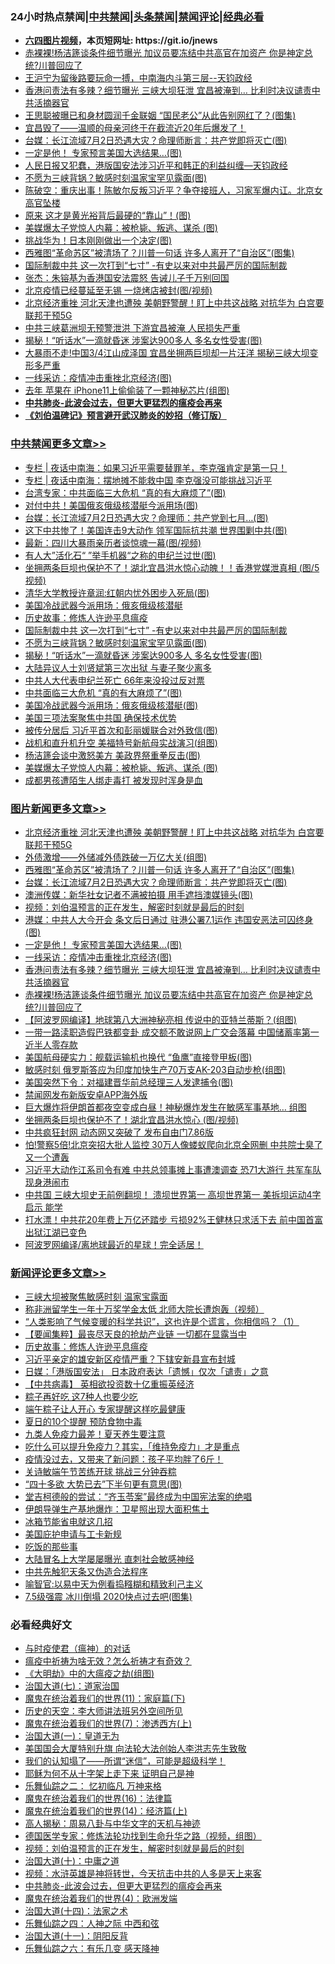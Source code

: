 <div id="tt">
<h3>24小时热点禁闻|<a href="#%E4%B8%AD%E5%85%B1%E7%A6%81%E9%97%BB%E6%9B%B4%E5%A4%9A%E6%96%87%E7%AB%A0">中共禁闻</a>|<a href="#%E5%9B%BE%E7%89%87%E6%96%B0%E9%97%BB%E6%9B%B4%E5%A4%9A%E6%96%87%E7%AB%A0">头条禁闻</a>|<a href="#%E6%96%B0%E9%97%BB%E8%AF%84%E8%AE%BA%E6%9B%B4%E5%A4%9A%E6%96%87%E7%AB%A0">禁闻评论|<a href="#%E5%BF%85%E7%9C%8B%E7%BB%8F%E5%85%B8%E5%A5%BD%E6%96%87">经典必看</a></h3>
<ul>
<li><b><a href="http://d1.bdrive.tk/64.mp4" target="_blank">六四图片视频</a>，本页短网址: https://git.io/jnews</b></li>
<li><a href="https://github.com/fqnews/bnews/blob/master/topimagenews/20200628/1351653.md">赤裸裸!杨洁篪谈条件细节曝光 加议员要冻结中共高官在加资产 你是神定总统?川普回应了</a></li>
<li><a href="https://github.com/fqnews/bnews/blob/master/cbnews/20200628/1351731.md">王沪宁为留後路要玩命一搏，中南海内斗第三层--天钧政经</a></li>
<li><a href="https://github.com/fqnews/bnews/blob/master/topimagenews/20200628/1351654.md">香港问责法有多辣？细节曝光 三峡大坝狂泄 宜昌被淹到… 比利时决议谴责中共活摘器官</a></li>
<li><a href="https://github.com/fqnews/bnews/blob/master/yule/20200628/1351742.md">王思聪被曝已和身材圆润千金联姻 “国民老公”从此告别网红了？(图集)</a></li>
<li><a href="https://github.com/fqnews/bnews/blob/master/comments/20200628/1351819.md">宜昌毁了——温顺的母亲河终于在截流近20年后爆发了！</a></li>
<li><a href="https://github.com/fqnews/bnews/blob/master/topimagenews/20200628/1351915.md">台媒：长江流域7月2日恐遇大灾？命理师断言：共产党即将灭亡(图)</a></li>
<li><a href="https://github.com/fqnews/bnews/blob/master/topimagenews/20200628/1351853.md">一定是他！ 专家预言美国大选结果…(图)</a></li>
<li><a href="https://github.com/fqnews/bnews/blob/master/cbnews/20200628/1351732.md">人民日报又犯蠢，港版国安法涉习近平和韩正的利益纠缠—天钧政经</a></li>
<li><a href="https://github.com/fqnews/bnews/blob/master/cbnews/20200628/1352017.md">不愿为三峡背锅？敏感时刻温家宝罕见露面(图)</a></li>
<li><a href="https://github.com/fqnews/bnews/blob/master/cbnews/20200628/1351825.md">陈破空：重庆出事！陈敏尔反叛习近平？争夺接班人，习家军爆内讧。北京女高官坠楼 </a></li>
<li><a href="https://github.com/fqnews/bnews/blob/master/cnnews/20200628/1351911.md">原来  这才是黄光裕背后最硬的“靠山”！(图)</a></li>
<li><a href="https://github.com/fqnews/bnews/blob/master/cbnews/20200628/1351968.md">美媒爆太子党惊人内幕：被枪毙、叛逃、谋杀 (图)</a></li>
<li><a href="https://github.com/fqnews/bnews/blob/master/cbnews/20200628/1351811.md">挑战华为！日本刚刚做出一个决定(图)</a></li>
<li><a href="https://github.com/fqnews/bnews/blob/master/topimagenews/20200628/1351963.md">西雅图“革命苏区”被清场了？川普一句话 许多人离开了“自治区”(图集)</a></li>
<li><a href="https://github.com/fqnews/bnews/blob/master/cbnews/20200628/1351956.md">国际制裁中共 这一次打到“七寸” -有史以来对中共最严厉的国际制裁</a></li>
<li><a href="https://github.com/fqnews/bnews/blob/master/baitai/20200628/1351882.md">张杰：朱镕基为香港国安法震怒 告诫儿子千万别回国</a></li>
<li><a href="https://github.com/fqnews/bnews/blob/master/cbnews/20200628/1351785.md">北京疫情已经蔓延至无锡 一烧烤店被封(图/视频)</a></li>
<li><a href="https://github.com/fqnews/bnews/blob/master/topimagenews/20200628/1352015.md">北京经济重挫 河北天津也遭殃 美朝野警醒！盯上中共这战略 对抗华为 白宫要联邦干预5G</a></li>
<li><a href="https://github.com/fqnews/bnews/blob/master/cbnews/20200628/1351933.md">中共三峡葛洲坝无预警泄洪 下游宜昌被淹 人民损失严重</a></li>
<li><a href="https://github.com/fqnews/bnews/blob/master/cbnews/20200628/1352016.md">揭秘！“听话水”一滴就昏迷 涉案达900多人 多名女性受害(图)</a></li>
<li><a href="https://github.com/fqnews/bnews/blob/master/cnnews/20200628/1351994.md">大暴雨不走!中国3/4江山成泽国 宜昌坐拥两巨坝却一片汪洋 揭秘三峡大坝变形多严重</a></li>
<li><a href="https://github.com/fqnews/bnews/blob/master/topimagenews/20200628/1351803.md">一线采访：疫情冲击重挫北京经济(图)</a></li>
<li><a href="https://github.com/fqnews/bnews/blob/master/cnnews/20200628/1351870.md">去年 苹果在 iPhone11上偷偷装了一颗神秘芯片(组图)</a></li>
<li><b><a href="https://github.com/fqnews/bnews/blob/master/comments/20200211/1275071.md" target="_blank">中共肺炎-此波会过去，但更大更猛烈的瘟疫会再来</a></b></li>
<li><b><a href="https://github.com/fqnews/bnews/blob/master/comments/20200207/1272816.md" target="_blank">《刘伯温碑记》预言避开武汉肺炎的妙招（修订版）</a></b></li>
</ul>
</div>

<div class="catlist">
<h3><a href="https://github.com/fqnews/bnews/blob/master/cbnews/" target="_blank">中共禁闻</a><span><a href="https://github.com/fqnews/bnews/blob/master/cbnews/" target="_blank" rel="nofollow">更多文章>></a></span></h3>
<ul>
<li><a href="https://github.com/fqnews/bnews/blob/master/cbnews/20200628/1352075.md" target="_blank">专栏 | 夜话中南海：如果习近平需要替罪羊，李克强肯定是第一只！</a></li>
<li><a href="https://github.com/fqnews/bnews/blob/master/cbnews/20200628/1352074.md" target="_blank">专栏 | 夜话中南海：摆地摊不能救中国    李克强没可能挑战习近平</a></li>
<li><a href="https://github.com/fqnews/bnews/blob/master/cbnews/20200628/1352068.md" target="_blank">台湾专家：中共面临三大危机 “真的有大麻烦了”(图)</a></li>
<li><a href="https://github.com/fqnews/bnews/blob/master/cbnews/20200628/1352067.md" target="_blank">对付中共！美国俄亥俄级核潜艇今派用场(图)</a></li>
<li><a href="https://github.com/fqnews/bnews/blob/master/cbnews/20200628/1352066.md" target="_blank">台媒：长江流域7月2日恐遇大灾？命理师：共产党到七月&#8230;(图)</a></li>
<li><a href="https://github.com/fqnews/bnews/blob/master/cbnews/20200628/1352065.md" target="_blank">这下中共惨了！美国连击9大动作 领军国际抗共潮 世界围剿中共(图)</a></li>
<li><a href="https://github.com/fqnews/bnews/blob/master/cbnews/20200628/1352064.md" target="_blank">最新：四川大暴雨亲历者谈惊魂一幕(图/视频)</a></li>
<li><a href="https://github.com/fqnews/bnews/blob/master/cbnews/20200628/1352063.md" target="_blank">有人大”活化石“ ”举手机器“之称的申纪兰过世(图)</a></li>
<li><a href="https://github.com/fqnews/bnews/blob/master/cbnews/20200628/1352062.md" target="_blank">坐拥两条巨坝也保护不了！湖北宜昌洪水惊心动魄！！香港党媒泄真相 (图/5视频)</a></li>
<li><a href="https://github.com/fqnews/bnews/blob/master/cbnews/20200628/1352061.md" target="_blank">清华大学教授许章润:红朝内忧外困步入死局(图)</a></li>
<li><a href="https://github.com/fqnews/bnews/blob/master/cbnews/20200628/1352053.md" target="_blank">美国冷战武器今派用场：俄亥俄级核潜艇</a></li>
<li><a href="https://github.com/fqnews/bnews/blob/master/comments/20200628/783280.md" target="_blank">历史故事：修炼人许逊平息瘟疫</a></li>
<li><a href="https://github.com/fqnews/bnews/blob/master/cbnews/20200628/1351956.md" target="_blank">国际制裁中共 这一次打到“七寸” -有史以来对中共最严厉的国际制裁</a></li>
<li><a href="https://github.com/fqnews/bnews/blob/master/cbnews/20200628/1352017.md" target="_blank">不愿为三峡背锅？敏感时刻温家宝罕见露面(图)</a></li>
<li><a href="https://github.com/fqnews/bnews/blob/master/cbnews/20200628/1352016.md" target="_blank">揭秘！“听话水”一滴就昏迷 涉案达900多人 多名女性受害(图)</a></li>
<li><a href="https://github.com/fqnews/bnews/blob/master/cbnews/20200628/1352000.md" target="_blank">大陆异议人士刘贤斌第三次出狱 与妻子聚少离多</a></li>
<li><a href="https://github.com/fqnews/bnews/blob/master/cbnews/20200628/1351999.md" target="_blank">中共人大代表申纪兰死亡 66年来没投过反对票</a></li>
<li><a href="https://github.com/fqnews/bnews/blob/master/cbnews/20200628/1351974.md" target="_blank">中共面临三大危机 “真的有大麻烦了”(图)</a></li>
<li><a href="https://github.com/fqnews/bnews/blob/master/cbnews/20200628/1351973.md" target="_blank">美国冷战武器今派用场：俄亥俄级核潜艇(图)</a></li>
<li><a href="https://github.com/fqnews/bnews/blob/master/cbnews/20200628/1351972.md" target="_blank">美国三项法案聚焦中共国 确保技术优势</a></li>
<li><a href="https://github.com/fqnews/bnews/blob/master/cbnews/20200628/1351971.md" target="_blank">被传分居后 习近平首次和彭丽媛联合对外致信(图)</a></li>
<li><a href="https://github.com/fqnews/bnews/blob/master/cbnews/20200628/1351970.md" target="_blank">战机和直升机升空 美福特号新航母实战演习(组图)</a></li>
<li><a href="https://github.com/fqnews/bnews/blob/master/cbnews/20200628/1351969.md" target="_blank">杨洁篪会谈中激怒美方 美政界祭重拳反击(图)</a></li>
<li><a href="https://github.com/fqnews/bnews/blob/master/cbnews/20200628/1351968.md" target="_blank">美媒爆太子党惊人内幕：被枪毙、叛逃、谋杀 (图)</a></li>
<li><a href="https://github.com/fqnews/bnews/blob/master/cbnews/20200628/1351967.md" target="_blank">成都男孩遭陌生人绑走毒打 被发现时浑身是血</a></li>

</ul>
</div>
<div class="catlist">
<h3><a href="https://github.com/fqnews/bnews/blob/master/topimagenews/" target="_blank">图片新闻</a><span><a href="https://github.com/fqnews/bnews/blob/master/topimagenews/" target="_blank" rel="nofollow">更多文章>></a></span></h3>
<ul>
<li><a href="https://github.com/fqnews/bnews/blob/master/topimagenews/20200628/1352015.md" target="_blank">北京经济重挫 河北天津也遭殃 美朝野警醒！盯上中共这战略 对抗华为 白宫要联邦干预5G</a></li>
<li><a href="https://github.com/fqnews/bnews/blob/master/topimagenews/20200628/1352014.md" target="_blank">外债激增——外储减外债跌破一万亿大关(组图)</a></li>
<li><a href="https://github.com/fqnews/bnews/blob/master/topimagenews/20200628/1351963.md" target="_blank">西雅图“革命苏区”被清场了？川普一句话 许多人离开了“自治区”(图集)</a></li>
<li><a href="https://github.com/fqnews/bnews/blob/master/topimagenews/20200628/1351915.md" target="_blank">台媒：长江流域7月2日恐遇大灾？命理师断言：共产党即将灭亡(图)</a></li>
<li><a href="https://github.com/fqnews/bnews/blob/master/topimagenews/20200628/1351885.md" target="_blank">澳洲传媒：新华社女记者不满被拍摄 用手遮挡澳媒镜头(图)</a></li>
<li><a href="https://github.com/fqnews/bnews/blob/master/comments/20200628/1351782.md" target="_blank">视频：刘伯温预言的正在发生，解密时刻就是最后的时刻</a></li>
<li><a href="https://github.com/fqnews/bnews/blob/master/topimagenews/20200628/1351854.md" target="_blank">港媒：中共人大今开会 条文后日通过 驻港公署7.1运作 违国安恶法可囚终身(图)</a></li>
<li><a href="https://github.com/fqnews/bnews/blob/master/topimagenews/20200628/1351853.md" target="_blank">一定是他！ 专家预言美国大选结果…(图)</a></li>
<li><a href="https://github.com/fqnews/bnews/blob/master/topimagenews/20200628/1351803.md" target="_blank">一线采访：疫情冲击重挫北京经济(图)</a></li>
<li><a href="https://github.com/fqnews/bnews/blob/master/topimagenews/20200628/1351654.md" target="_blank">香港问责法有多辣？细节曝光 三峡大坝狂泄 宜昌被淹到… 比利时决议谴责中共活摘器官</a></li>
<li><a href="https://github.com/fqnews/bnews/blob/master/topimagenews/20200628/1351653.md" target="_blank">赤裸裸!杨洁篪谈条件细节曝光 加议员要冻结中共高官在加资产 你是神定总统?川普回应了</a></li>
<li><a href="https://github.com/fqnews/bnews/blob/master/topimagenews/20200627/1351450.md" target="_blank">【阿波罗网编译】地球第八大洲神秘亮相 传说中的亚特兰蒂斯？(组图)</a></li>
<li><a href="https://github.com/fqnews/bnews/blob/master/topimagenews/20200627/1351445.md" target="_blank">一带一路渎职造假巴铁都变卦 成交额不敢说网上广交会落幕 中国储蓄率第一近半人零存款</a></li>
<li><a href="https://github.com/fqnews/bnews/blob/master/topimagenews/20200627/1351350.md" target="_blank">美国航母硬实力：舰载运输机也换代 “鱼鹰”直接登甲板(图)</a></li>
<li><a href="https://github.com/fqnews/bnews/blob/master/topimagenews/20200627/1351349.md" target="_blank">敏感时刻 俄罗斯答应为印度加快生产70万支AK-203自动步枪(组图)</a></li>
<li><a href="https://github.com/fqnews/bnews/blob/master/topimagenews/20200627/1351336.md" target="_blank">美国突然下令：对福建晋华前总经理三人发逮捕令(图)</a></li>
<li><a href="https://github.com/fqnews/bnews/blob/master/comments/20200627/783266.md" target="_blank">禁闻网发布新版安卓APP海外版</a></li>
<li><a href="https://github.com/fqnews/bnews/blob/master/topimagenews/20200627/1351169.md" target="_blank">巨大爆炸将伊朗首都夜空变成白昼！神秘爆炸发生在敏感军事基地… 组图</a></li>
<li><a href="https://github.com/fqnews/bnews/blob/master/topimagenews/20200627/1351337.md" target="_blank">坐拥两条巨坝也保护不了！湖北宜昌洪水惊心 (图/视频)</a></li>
<li><a href="https://github.com/fqnews/bnews/blob/master/topimagenews/20200626/1350975.md" target="_blank">中共疯狂封网 动态网又突破了 发布自由门7.86版</a></li>
<li><a href="https://github.com/fqnews/bnews/blob/master/topimagenews/20200626/1350970.md" target="_blank">怕!警察5倍!北京突招大批人监控 30万人像蝼蚁爬向北京全网删 中共院士臭了又一个遭轰</a></li>
<li><a href="https://github.com/fqnews/bnews/blob/master/topimagenews/20200626/1350963.md" target="_blank">习近平大动作江系司令有难 中共总领事摊上事遭澳调查 恐71大游行 共军车队现身港闹市</a></li>
<li><a href="https://github.com/fqnews/bnews/blob/master/topimagenews/20200626/1350955.md" target="_blank">中共国 三峡大坝史无前例翻坝！ 溃坝世界第一 高坝世界第一 美拆坝运动4字启示 能学</a></li>
<li><a href="https://github.com/fqnews/bnews/blob/master/topimagenews/20200626/1350828.md" target="_blank">打水漂！中共花20年费上万亿还踏步 亏损92%王健林只求活下去 前中国首富出狱江湖已变色</a></li>
<li><a href="https://github.com/fqnews/bnews/blob/master/topimagenews/20200626/1350827.md" target="_blank">阿波罗网编译/离地球最近的星球！完全适居！</a></li>

</ul>
</div>
<div class="catlist">
<h3><a href="https://github.com/fqnews/bnews/blob/master/comments/" target="_blank">新闻评论</a><span><a href="https://github.com/fqnews/bnews/blob/master/comments/" target="_blank" rel="nofollow">更多文章>></a></span></h3>
<ul>
<li><a href="https://github.com/fqnews/bnews/blob/master/comments/20200628/1352082.md" target="_blank">三峡大坝被聚焦敏感时刻 温家宝露面</a></li>
<li><a href="https://github.com/fqnews/bnews/blob/master/comments/20200628/1352081.md" target="_blank">称非洲留学生一年十万奖学金太低 北师大院长遭炮轰（视频）</a></li>
<li><a href="https://github.com/fqnews/bnews/blob/master/comments/20200628/1352080.md" target="_blank">“人类影响了气候变暖的科学共识”，这也许是个谎言，你相信吗？（1）</a></li>
<li><a href="https://github.com/fqnews/bnews/blob/master/comments/20200628/1352057.md" target="_blank">【要闻集粹】最丧尽天良的抢劫产业链 一切都在显露当中</a></li>
<li><a href="https://github.com/fqnews/bnews/blob/master/comments/20200628/783280.md" target="_blank">历史故事：修炼人许逊平息瘟疫</a></li>
<li><a href="https://github.com/fqnews/bnews/blob/master/comments/20200628/1352023.md" target="_blank">习近平亲定的雄安新区疫情严重？下辖安新县宣布封城</a></li>
<li><a href="https://github.com/fqnews/bnews/blob/master/comments/20200628/1352022.md" target="_blank">日媒：「港版国安法」 日本政府表达「遗憾」仅次「谴责」之意</a></li>
<li><a href="https://github.com/fqnews/bnews/blob/master/comments/20200628/1352021.md" target="_blank">【中共病毒】 英相欲投资数十亿重振英经济</a></li>
<li><a href="https://github.com/fqnews/bnews/blob/master/comments/20200628/1352020.md" target="_blank">粽子再好吃  这7种人也要少吃</a></li>
<li><a href="https://github.com/fqnews/bnews/blob/master/comments/20200628/1352007.md" target="_blank">端午粽子让人开心  专家提醒这样吃最健康</a></li>
<li><a href="https://github.com/fqnews/bnews/blob/master/comments/20200628/1352006.md" target="_blank">夏日的10个提醒  预防食物中毒</a></li>
<li><a href="https://github.com/fqnews/bnews/blob/master/comments/20200628/1352005.md" target="_blank">九类人免疫力最差！夏天养生要注意</a></li>
<li><a href="https://github.com/fqnews/bnews/blob/master/comments/20200628/1352004.md" target="_blank">吃什么可以提升免疫力？其实，「维持免疫力」才是重点</a></li>
<li><a href="https://github.com/fqnews/bnews/blob/master/comments/20200628/1352003.md" target="_blank">疫情没过去，又带来了新问题：孩子平均胖了6斤！</a></li>
<li><a href="https://github.com/fqnews/bnews/blob/master/comments/20200628/1352002.md" target="_blank">关诗敏端午节苦练开球 挑战三分钟吞粽</a></li>
<li><a href="https://github.com/fqnews/bnews/blob/master/comments/20200628/1351980.md" target="_blank">“四十多欲 大势已去”下半句更有意思(图)</a></li>
<li><a href="https://github.com/fqnews/bnews/blob/master/comments/20200628/1351979.md" target="_blank">堂吉柯德般的尝试：“齐玉苓案”最终成为中国宪法案的绝唱</a></li>
<li><a href="https://github.com/fqnews/bnews/blob/master/comments/20200628/1351938.md" target="_blank">伊朗导弹生产基地爆炸：卫星照出现大面积焦土</a></li>
<li><a href="https://github.com/fqnews/bnews/blob/master/comments/20200628/1351937.md" target="_blank">冰箱节能省电就这几招</a></li>
<li><a href="https://github.com/fqnews/bnews/blob/master/comments/20200628/1351936.md" target="_blank">美国庇护申请与工卡新规</a></li>
<li><a href="https://github.com/fqnews/bnews/blob/master/comments/20200628/1351935.md" target="_blank">吃饭的那些事</a></li>
<li><a href="https://github.com/fqnews/bnews/blob/master/comments/20200628/1351934.md" target="_blank">大陆冒名上大学屡屡曝光 直刺社会敏感神经</a></li>
<li><a href="https://github.com/fqnews/bnews/blob/master/comments/20200628/1351929.md" target="_blank">中共先触犯天条又伪造合法程序</a></li>
<li><a href="https://github.com/fqnews/bnews/blob/master/comments/20200628/1351928.md" target="_blank">喻智官:以易中天为例看捣糨糊和精致利己主义</a></li>
<li><a href="https://github.com/fqnews/bnews/blob/master/comments/20200628/1351927.md" target="_blank">7.5级强震 冰川倒塌 2020快点过去吧(图集)</a></li>

</ul>
</div>

<div class="catlist">
<h3>必看经典好文</h3>
<ul>
<li><a href="https://github.com/fqnews/bnews/blob/master/comments/20200327/1301424.md" target="_blank">与时疫使君（瘟神）的对话</a></li>
<li><a href="https://github.com/fqnews/bnews/blob/master/comments/20200502/1322275.md" target="_blank">瘟疫中祈祷为啥无效？怎么祈祷才有奇效？</a></li>
<li><a href="https://github.com/fqnews/bnews/blob/master/comments/20200203/1269785.md" target="_blank">《大明劫》中的大瘟疫之劫(组图)</a></li>
<li><a href="https://github.com/fqnews/bnews/blob/master/cbnews/20190424/913985.md" target="_blank">治国大道(七)：道家治国</a></li>
<li><a href="https://github.com/fqnews/bnews/blob/master/topimagenews/20180530/950691.md" target="_blank">魔鬼在统治着我们的世界(11)：家庭篇(下)</a></li>
<li><a href="https://github.com/fqnews/bnews/blob/master/tculture/20121025/73064.md" target="_blank">历史的天空：李大师讲法班另外空间所见</a></li>
<li><a href="https://github.com/fqnews/bnews/blob/master/topimagenews/20180527/948369.md" target="_blank">魔鬼在统治着我们的世界(7)：渗透西方(上)</a></li>
<li><a href="https://github.com/fqnews/bnews/blob/master/cbnews/20180307/911097.md" target="_blank">治国大道(一)：皇道无为</a></li>
<li><a href="https://github.com/fqnews/bnews/blob/master/comments/20200516/1329276.md" target="_blank">美国国会大厦特别升旗 向法轮大法创始人李洪志先生致敬</a></li>
<li><a href="https://github.com/fqnews/bnews/blob/master/sohnews/20161029/607205.md" target="_blank">我们的认知塌了——所谓“迷信”，可能是超级科学！</a></li>
<li><a href="https://github.com/fqnews/bnews/blob/master/ccpdope/20190803/1168965.md" target="_blank">耶稣为何不从十字架上走下来 证明自己是神</a></li>
<li><a href="https://github.com/fqnews/bnews/blob/master/tculture/20170711/790081.md" target="_blank">乐舞仙踪之二： 忆初临凡 万神来格</a></li>
<li><a href="https://github.com/fqnews/bnews/blob/master/topimagenews/20180615/958090.md" target="_blank">魔鬼在统治着我们的世界(16)：法律篇</a></li>
<li><a href="https://github.com/fqnews/bnews/blob/master/topimagenews/20180605/953415.md" target="_blank">魔鬼在统治着我们的世界(14)：经济篇(上)</a></li>
<li><a href="https://github.com/fqnews/bnews/blob/master/aomi/history/20170924/831575.md" target="_blank">高人揭秘：周易八卦与中华文字的天机与神迹</a></li>
<li><a href="https://github.com/fqnews/bnews/blob/master/comments/20200607/783186.md" target="_blank">德国医学专家：修炼法轮功找到生命升华之路（视频，组图）</a></li>
<li><a href="https://github.com/fqnews/bnews/blob/master/comments/20200628/1351782.md" target="_blank">视频：刘伯温预言的正在发生，解密时刻就是最后的时刻</a></li>
<li><a href="https://github.com/fqnews/bnews/blob/master/cbnews/20180316/915423.md" target="_blank">治国大道(十)：中庸之道</a></li>
<li><a href="https://github.com/fqnews/bnews/blob/master/comments/20200623/1273653.md" target="_blank">视频：水浒英雄是神将转世，今天抗击中共的人多是天上来客</a></li>
<li><a href="https://github.com/fqnews/bnews/blob/master/comments/20200211/1275071.md" target="_blank">中共肺炎-此波会过去，但更大更猛烈的瘟疫会再来</a></li>
<li><a href="https://github.com/fqnews/bnews/blob/master/topimagenews/20180522/946266.md" target="_blank">魔鬼在统治着我们的世界(4)：欧洲发端</a></li>
<li><a href="https://github.com/fqnews/bnews/blob/master/cbnews/20180320/916962.md" target="_blank">治国大道(十四)：法家之术</a></li>
<li><a href="https://github.com/fqnews/bnews/blob/master/tculture/20190101/791144.md" target="_blank">乐舞仙踪之四：人神之际 中西和弦</a></li>
<li><a href="https://github.com/fqnews/bnews/blob/master/cbnews/20180317/915893.md" target="_blank">治国大道(十一)：阴阳反背</a></li>
<li><a href="https://github.com/fqnews/bnews/blob/master/tculture/20190101/792146.md" target="_blank">乐舞仙踪之六：有乐几变 感天降神</a></li>

</ul>
</div>